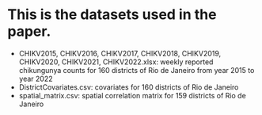 # This is the datasets used in the paper. 

- CHIKV2015, CHIKV2016, CHIKV2017, CHIKV2018, CHIKV2019, CHIKV2020, CHIKV2021, CHIKV2022.xlsx: weekly reported chikungunya counts for 160 districts of Rio de Janeiro from year 2015 to year 2022
- DistrictCovariates.csv: covariates for 160 districts of Rio de Janeiro
- spatial_matrix.csv: spatial correlation matrix for 159 districts of Rio de Janeiro
